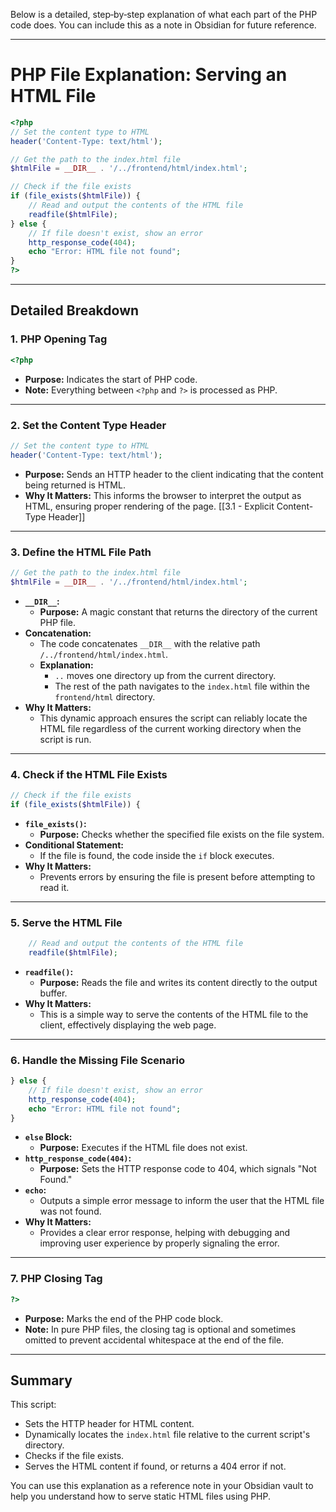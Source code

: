 Below is a detailed, step‐by‐step explanation of what each part of the PHP code does. You can include this as a note in Obsidian for future reference.

---

# PHP File Explanation: Serving an HTML File

```php
<?php
// Set the content type to HTML
header('Content-Type: text/html');

// Get the path to the index.html file
$htmlFile = __DIR__ . '/../frontend/html/index.html';

// Check if the file exists
if (file_exists($htmlFile)) {
    // Read and output the contents of the HTML file
    readfile($htmlFile);
} else {
    // If file doesn't exist, show an error
    http_response_code(404);
    echo "Error: HTML file not found";
}
?>
```

---

## Detailed Breakdown

### 1. PHP Opening Tag

```php
<?php
```

- **Purpose:** Indicates the start of PHP code.
- **Note:** Everything between `<?php` and `?>` is processed as PHP.

---

### 2. Set the Content Type Header

```php
// Set the content type to HTML
header('Content-Type: text/html');
```

- **Purpose:** Sends an HTTP header to the client indicating that the content being returned is HTML.
- **Why It Matters:** This informs the browser to interpret the output as HTML, ensuring proper rendering of the page. [[3.1 - Explicit Content-Type Header]]

---

### 3. Define the HTML File Path

```php
// Get the path to the index.html file
$htmlFile = __DIR__ . '/../frontend/html/index.html';
```

- **`__DIR__`:**
    - **Purpose:** A magic constant that returns the directory of the current PHP file.
- **Concatenation:**
    - The code concatenates `__DIR__` with the relative path `/../frontend/html/index.html`.
    - **Explanation:**
        - `..` moves one directory up from the current directory.
        - The rest of the path navigates to the `index.html` file within the `frontend/html` directory.
- **Why It Matters:**
    - This dynamic approach ensures the script can reliably locate the HTML file regardless of the current working directory when the script is run.

---

### 4. Check if the HTML File Exists

```php
// Check if the file exists
if (file_exists($htmlFile)) {
```

- **`file_exists()`:**
    - **Purpose:** Checks whether the specified file exists on the file system.
- **Conditional Statement:**
    - If the file is found, the code inside the `if` block executes.
- **Why It Matters:**
    - Prevents errors by ensuring the file is present before attempting to read it.

---

### 5. Serve the HTML File

```php
    // Read and output the contents of the HTML file
    readfile($htmlFile);
```

- **`readfile()`:**
    - **Purpose:** Reads the file and writes its content directly to the output buffer.
- **Why It Matters:**
    - This is a simple way to serve the contents of the HTML file to the client, effectively displaying the web page.

---

### 6. Handle the Missing File Scenario

```php
} else {
    // If file doesn't exist, show an error
    http_response_code(404);
    echo "Error: HTML file not found";
}
```

- **`else` Block:**
    - **Purpose:** Executes if the HTML file does not exist.
- **`http_response_code(404)`:**
    - **Purpose:** Sets the HTTP response code to 404, which signals "Not Found."
- **`echo`:**
    - Outputs a simple error message to inform the user that the HTML file was not found.
- **Why It Matters:**
    - Provides a clear error response, helping with debugging and improving user experience by properly signaling the error.

---

### 7. PHP Closing Tag

```php
?>
```

- **Purpose:** Marks the end of the PHP code block.
- **Note:** In pure PHP files, the closing tag is optional and sometimes omitted to prevent accidental whitespace at the end of the file.

---

## Summary

This script:

- Sets the HTTP header for HTML content.
- Dynamically locates the `index.html` file relative to the current script's directory.
- Checks if the file exists.
- Serves the HTML content if found, or returns a 404 error if not.

You can use this explanation as a reference note in your Obsidian vault to help you understand how to serve static HTML files using PHP.